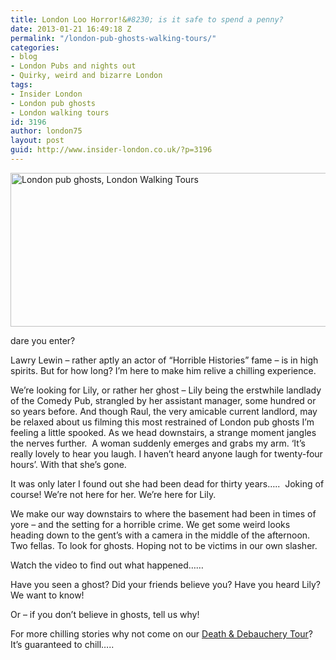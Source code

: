 ```yaml
---
title: London Loo Horror!&#8230; is it safe to spend a penny?
date: 2013-01-21 16:49:18 Z
permalink: "/london-pub-ghosts-walking-tours/"
categories:
- blog
- London Pubs and nights out
- Quirky, weird and bizarre London
tags:
- Insider London
- London pub ghosts
- London walking tours
id: 3196
author: london75
layout: post
guid: http://www.insider-london.co.uk/?p=3196
---
```


[<img class="size-full wp-image-3306" alt="London pub ghosts, London Walking Tours" src="/wp-content/uploads/2012/11/comedy-pub1.jpg" width="569" height="246" />](/wp-content/uploads/2012/11/comedy-pub1.jpg)<figcaption class="wp-caption-text">dare you enter?</figcaption></figure>

Lawry Lewin – rather aptly an actor of &#8220;Horrible Histories&#8221; fame – is in high spirits. But for how long? I’m here to make him relive a chilling experience.

We&#8217;re looking for Lily, or rather her ghost &#8211; Lily being the erstwhile landlady of the Comedy Pub, strangled by her assistant manager, some hundred or so years before. And though Raul, the very amicable current landlord, may be relaxed about us filming this most restrained of London pub ghosts I’m feeling a little spooked. As we head downstairs, a strange moment jangles the nerves further.  A woman suddenly emerges and grabs my arm. ‘It’s really lovely to hear you laugh. I haven’t heard anyone laugh for twenty-four hours’. With that she’s gone.

It was only later I found out she had been dead for thirty years…..  Joking of course! We’re not here for her. We’re here for Lily.

We make our way downstairs to where the basement had been in times of yore – and the setting for a horrible crime. We get some weird looks heading down to the gent’s with a camera in the middle of the afternoon. Two fellas. To look for ghosts. Hoping not to be victims in our own slasher.

Watch the video to find out what happened……



Have you seen a ghost? Did your friends believe you? Have you heard Lily? We want to know!

Or – if you don’t believe in ghosts, tell us why!

For more chilling stories why not come on our [Death & Debauchery Tour](http://www.insider-london.co.uk/weird-london-murders-walking-tours/ "Death & Debauchery Tour")? It’s guaranteed to chill…..
